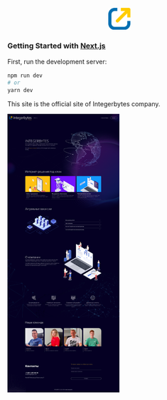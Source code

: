 <p align="center">
<img width="50" src="./public/images-dev/general/logo.png" />
</p>

### Getting Started with [Next.js](https://nextjs.org/)

First, run the development server:

```bash
npm run dev
# or
yarn dev
```

<p>This site is the official site of Integerbytes company.</p>
<img width="50%" src="./public/new-site.png" />

